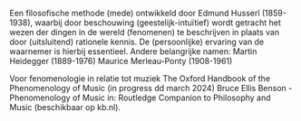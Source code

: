 Een filosofische methode (mede) ontwikkeld door Edmund Husserl (1859-1938), waarbij door beschouwing (geestelijk-intuïtief) wordt getracht het wezen der dingen in de wereld (fenomenen) te beschrijven in plaats van door (uitsluitend) rationele kennis.
De (persoonlijke) ervaring van de waarnemer is hierbij essentieel.
Andere belangrijke namen:
Martin Heidegger (1889-1976)
Maurice Merleau-Ponty (1908-1961)

Voor fenomenologie in relatie tot muziek
The Oxford Handbook of the Phenomenology of Music (in progress dd march 2024)
Bruce Ellis Benson - Phenomenology of Music in: Routledge Companion to Philosophy and Music
(beschikbaar op kb.nl).
